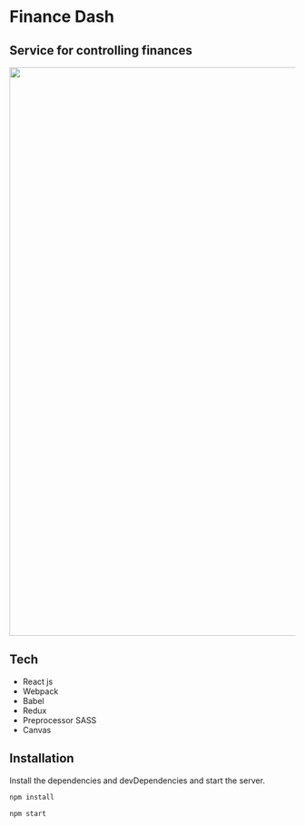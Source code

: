 # Finance Dash
## Service for controlling finances


<img src="http://pzmskh47.beget.tech/imagesProj/screenshoot2" width="1000"/>

## Tech

- React js
- Webpack
- Babel
- Redux
- Preprocessor SASS
- Canvas

## Installation

Install the dependencies and devDependencies and start the server.

```sh
npm install

npm start
```
